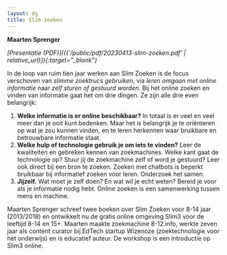 ```yaml
---
layout: dg
title: Slim zoeken
---
```


**Maarten Sprenger**

*[Presentatie (PDF)]({{'/public/pdf/20230413-slim-zoeken.pdf' | relative_url}}){:target="_blank"}*

In de loop van ruim tien jaar werken aan Slim Zoeken is de focus verschoven
van *slimme zoektrucs gebruiken*, via *leren omgaan met online informatie* naar
*zelf sturen of gestuurd worden*. Bij het online zoeken en vinden van informatie
gaat het om drie dingen.  Ze zijn alle drie even belangrijk:

1.	**Welke informatie is er online beschikbaar?** In totaal is er veel en veel
meer dan je ooit kunt bedenken. Maar het is belangrijk je te oriënteren op wat
je zou kunnen vinden, en te leren herkennen waar bruikbare en betrouwbare
informatie staat.
2.	**Welke hulp of technologie gebruik je om iets te vinden?** Leer de
kwaliteiten en gebreken kennen van zoekmachines. Welke kant gaat de
technologie op? Stuur jij de zoekmachine zelf of word je gestuurd? Leer ook
direct bij een bron te zoeken. Zoeken met chatbots is beperkt bruikbaar bij
informatief zoeken voor leren. Onderzoek het samen.
3.	**Jijzelf.** Wat moet je zelf doen? En wat wil je echt weten? Bereid je voor
als je informatie nodig hebt. Online zoeken is een samenwerking tussen mens en
machine.

Maarten Sprenger schreef twee boeken over Slim Zoeken voor 8-14 jaar
(2013/2018) en ontwikkelt nu de gratis online omgeving Slim3 voor de leeftijd
8-14 en 15+. Maarten maakte zoekmachine 8-12.info, werkte zeven jaar als
content curator bij EdTech startup Wizenoze (zoektechnologie voor het
onderwijs) en is educatief auteur. De workshop is een introductie op Slim3
online. 
